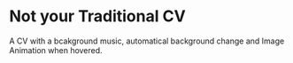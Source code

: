 # Not your Traditional CV
A CV with a bcakground music, automatical background change and Image Animation when hovered.